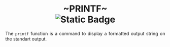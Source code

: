 <h1 align="center"> ~PRINTF~ <br><img alt="Static Badge" src="https://img.shields.io/badge/100%2F100-green?style=plastic&logoColor=green&label=success"></h1>
<div align="justify">The <code>printf</code> function is a command to display a formatted output string on the standart output.
</div>